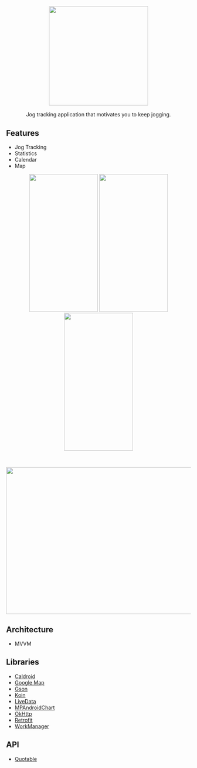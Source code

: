 <h3 align="center"><img src="https://github.com/RamziJabali/just-jog-android/blob/main/screen-shots/logo.png?raw=true" alt="" data-canonical-src="" width="270" height="270"/> </h3>
<p align="center">Jog tracking application that motivates you to keep jogging.</p>

## Features
- Jog Tracking
- Statistics
- Calendar
- Map
<p align="center">
<img src="https://github.com/RamziJabali/just-jog-android/blob/main/screen-shots/stats_page.png?raw=true" alt="" data-canonical-src="" width="187.5" height="375"/>
<img src="https://github.com/RamziJabali/just-jog-android/blob/main/screen-shots/calendar-page.png?raw=true" alt="" data-canonical-src="" width="187.5" height="375"/>
<img src="https://github.com/RamziJabali/just-jog-android/blob/main/screen-shots/maps-page.png?raw=true" alt="" data-canonical-src="" width="187.5" height="375"/>
</p></br>
<p align="center">
<img src="https://github.com/RamziJabali/just-jog-android/blob/main/screen-shots/summary.png?raw=true" alt="" data-canonical-src="" width="700" height="400"/>
</p>

## Architecture
- MVVM

## Libraries
- [Caldroid](https://github.com/roomorama/Caldroid)
- [Google Map](https://developers.google.com/android/reference/com/google/android/gms/maps/GoogleMap)
- [Gson](https://github.com/google/gson)
- [Koin](https://insert-koin.io/)
- [LiveData](https://developer.android.com/topic/libraries/architecture/livedata)
- [MPAndroidChart](https://github.com/PhilJay/MPAndroidChart)
- [OkHttp](https://square.github.io/okhttp/)
- [Retrofit](https://square.github.io/retrofit/)
- [WorkManager](https://developer.android.com/reference/androidx/work/WorkManager?hl=en)

## API
- [Quotable](https://github.com/lukePeavey/quotable#get-random-quote)

